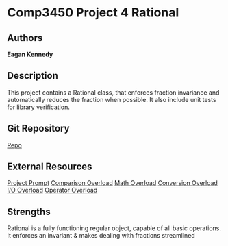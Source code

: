 # Comp3450 Project 4 Rational

## Authors

**Eagan Kennedy**

## Description

This project contains a Rational class, that enforces fraction invariance and automatically reduces the fraction when possible. It also include unit tests for library verification.

## Git Repository

[Repo](https://github.com/EaganKennedy/Rational)

## External Resources

[Project Prompt](https://cs.harding.edu/gfoust/classes/comp3450/projects/rational)
[Comparison Overload](https://cs.harding.edu/gfoust/classes/comp3450/notes/comparison)
[Math Overload](https://cs.harding.edu/gfoust/classes/comp3450/notes/math)
[Conversion Overload](https://cs.harding.edu/gfoust/classes/comp3450/notes/conversion)
[I/O Overload](https://cs.harding.edu/gfoust/classes/comp3450/notes/io)
[Operator Overload](https://cs.harding.edu/gfoust/classes/comp3450/notes/ops)

## Strengths

Rational is a fully functioning regular object, capable of all basic operations. It enforces an invariant & makes dealing with fractions streamlined